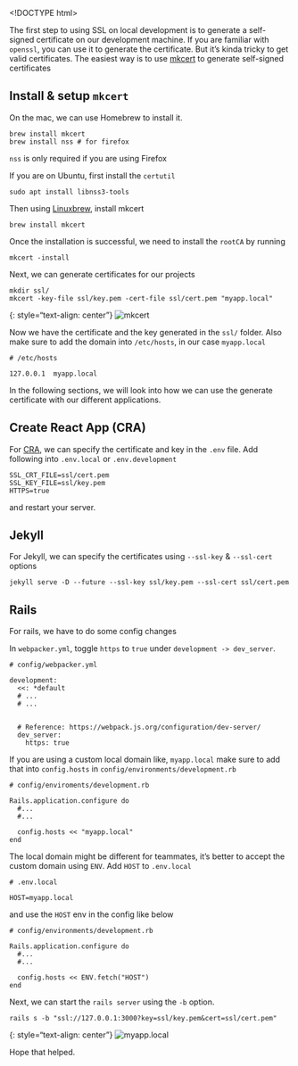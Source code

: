 &lt;!DOCTYPE html&gt;

The first step to using SSL on local development is to generate a self-signed certificate on our development machine. If you are familiar with `openssl`, you can use it to generate the certificate. But it’s kinda tricky to get valid certificates. The easiest way is to use [mkcert](https://github.com/FiloSottile/mkcert) to generate self-signed certificates

Install & setup `mkcert`
------------------------

On the mac, we can use Homebrew to install it.

    brew install mkcert
    brew install nss # for firefox

`nss` is only required if you are using Firefox

If you are on Ubuntu, first install the `certutil`

    sudo apt install libnss3-tools

Then using [Linuxbrew](https://docs.brew.sh/Homebrew-on-Linux), install mkcert

    brew install mkcert

Once the installation is successful, we need to install the `rootCA` by running

    mkcert -install

Next, we can generate certificates for our projects

    mkdir ssl/
    mkcert -key-file ssl/key.pem -cert-file ssl/cert.pem "myapp.local"

{: style=“text-align: center”} ![mkcert](/assets/images/ssl_in_development/mkcert.png)

Now we have the certificate and the key generated in the `ssl/` folder. Also make sure to add the domain into `/etc/hosts`, in our case `myapp.local`

    # /etc/hosts

    127.0.0.1  myapp.local

In the following sections, we will look into how we can use the generate certificate with our different applications.

Create React App (CRA)
----------------------

For [CRA](https://create-react-app.dev/), we can specify the certificate and key in the `.env` file. Add following into `.env.local` or `.env.development`

    SSL_CRT_FILE=ssl/cert.pem  
    SSL_KEY_FILE=ssl/key.pem  
    HTTPS=true

and restart your server.

Jekyll
------

For Jekyll, we can specify the certificates using `--ssl-key` & `--ssl-cert` options

    jekyll serve -D --future --ssl-key ssl/key.pem --ssl-cert ssl/cert.pem

Rails
-----

For rails, we have to do some config changes

In `webpacker.yml`, toggle `https` to `true` under `development -> dev_server`.

    # config/webpacker.yml

    development:
      <<: *default
      # ...
      # ...
      

      # Reference: https://webpack.js.org/configuration/dev-server/
      dev_server:
        https: true

If you are using a custom local domain like, `myapp.local` make sure to add that into `config.hosts` in `config/environments/development.rb`

    # config/enviroments/development.rb

    Rails.application.configure do
      #...
      #...

      config.hosts << "myapp.local"
    end

The local domain might be different for teammates, it’s better to accept the custom domain using `ENV`. Add `HOST` to `.env.local`

    # .env.local

    HOST=myapp.local

and use the `HOST` env in the config like below

    # config/environments/development.rb

    Rails.application.configure do
      #...
      #...

      config.hosts << ENV.fetch("HOST")
    end

Next, we can start the `rails server` using the `-b` option.

    rails s -b "ssl://127.0.0.1:3000?key=ssl/key.pem&cert=ssl/cert.pem"

{: style=“text-align: center”} ![myapp.local](/assets/images/ssl_in_development/myapp-local.png)

Hope that helped.
